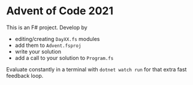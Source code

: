 # Advent of Code 2021

This is an F# project. Develop by

- editing/creating `DayXX.fs` modules
- add them to `Advent.fsproj`
- write your solution
- add a call to your solution to `Program.fs`

Evaluate constantly in a terminal with `dotnet watch run` for that extra fast feedback loop.
